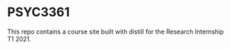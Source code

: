 # PSYC3361

This repo contains a course site built with distill for the Research Internship T1 2021. 
